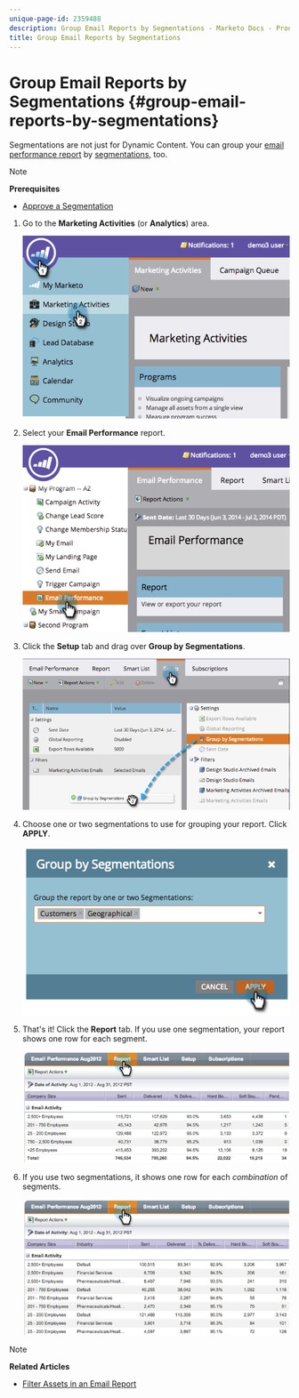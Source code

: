 ```yaml
---
unique-page-id: 2359488
description: Group Email Reports by Segmentations - Marketo Docs - Product Documentation
title: Group Email Reports by Segmentations
---
```


# Group Email Reports by Segmentations {#group-email-reports-by-segmentations}

Segmentations are not just for Dynamic Content. You can group your  [email performance report](../../../../product-docs/email-marketing/email-programs/email-program-data/email-performance-report.md) by  [segmentations](http://docs.marketo.com/display/docs/segmentation+and+snippets), too.

>[!NOTE]
>
>**Prerequisites**
>
>* [Approve a Segmentation](approve-a-segmentation.md)
>

1. Go to the **Marketing Activities** (or **Analytics**) area.

   ![](assets/image2014-9-16-9-3a15-3a58.png)

1. Select your **Email Performance** report.

   ![](assets/image2014-9-16-9-3a16-3a6.png)

1. Click the **Setup** tab and drag over **Group by Segmentations**.

   ![](assets/image2014-9-16-9-3a16-3a59.png)

1. Choose one or two segmentations to use for grouping your report. Click **APPLY**.

   ![](assets/image2014-9-16-9-3a17-3a9.png)

1. That's it! Click the **Report** tab. If you use one segmentation, your report shows one row for each segment.

   ![](assets/image2014-9-16-9-3a17-3a17.png)

1. If you use two segmentations, it shows one row for each *combination* of segments.

   ![](assets/image2014-9-16-9-3a17-3a26.png)

>[!NOTE]
>
>**Related Articles**
>
>* [Filter Assets in an Email Report](../../../../product-docs/reporting/basic-reporting/report-activity/filter-assets-in-an-email-report.md)
>

